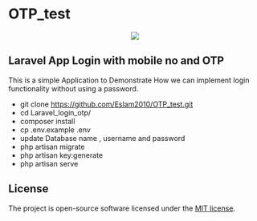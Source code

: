 # OTP_test
<p align="center"><img src="https://laravel.com/assets/img/components/logo-laravel.svg"></p>


## Laravel App Login with mobile no and OTP

This is a simple Application to Demonstrate How we can implement login functionality without using a password. 

- git clone https://github.com/Eslam2010/OTP_test.git
- cd Laravel_login_otp/
- composer install
- cp .env.example .env
- update Database name , username and password
- php artisan migrate
- php artisan key:generate
- php artisan serve  



## License

The project is open-source software licensed under the [MIT license](https://opensource.org/licenses/MIT).

